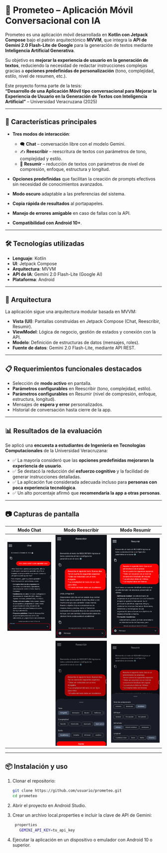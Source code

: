 # 📱 Prometeo – Aplicación Móvil Conversacional con IA  

Prometeo es una aplicación móvil desarrollada en **Kotlin con Jetpack Compose** bajo el patrón arquitectónico **MVVM**, que integra la **API de Gemini 2.0 Flash-Lite de Google** para la generación de textos mediante **Inteligencia Artificial Generativa**.  

Su objetivo es **mejorar la experiencia de usuario en la generación de textos**, reduciendo la necesidad de redactar instrucciones complejas gracias a **opciones predefinidas de personalización** (tono, complejidad, estilo, nivel de resumen, etc.).  

Este proyecto forma parte de la tesis:  
**“Desarrollo de una Aplicación Móvil tipo conversacional para Mejorar la Experiencia de Usuario en la Generación de Textos con Inteligencia Artificial”** – Universidad Veracruzana (2025)  

---

## 🚀 Características principales  

- **Tres modos de interacción**:  
  - 🗨️ **Chat** – conversación libre con el modelo Gemini.  
  - ✍️ **Reescribir** – reescritura de textos con parámetros de tono, complejidad y estilo.  
  - 📑 **Resumir** – reducción de textos con parámetros de nivel de compresión, enfoque, estructura y longitud.  

- **Opciones predefinidas** que facilitan la creación de prompts efectivos sin necesidad de conocimientos avanzados.  
- **Modo oscuro** adaptable a las preferencias del sistema.  
- **Copia rápida de resultados** al portapapeles.  
- **Manejo de errores amigable** en caso de fallas con la API.  
- **Compatibilidad con Android 10+**.  

---

## 🛠️ Tecnologías utilizadas  

- **Lenguaje**: Kotlin 
- **UI**: Jetpack Compose
- **Arquitectura**: MVVM
- **API de IA**: Gemini 2.0 Flash-Lite (Google AI)
- **Plataforma**: Android 

---

## 📐 Arquitectura  

La aplicación sigue una arquitectura modular basada en MVVM:  

- **Vista (UI)**: Pantallas construidas en Jetpack Compose (Chat, Reescribir, Resumir).  
- **ViewModel**: Lógica de negocio, gestión de estados y conexión con la API.  
- **Modelo**: Definición de estructuras de datos (mensajes, roles).  
- **Fuente de datos**: Gemini 2.0 Flash-Lite, mediante API REST.  

---

## 📋 Requerimientos funcionales destacados  

- Selección de **modo activo** en pantalla.  
- **Parámetros configurables** en Reescribir (tono, complejidad, estilo).  
- **Parámetros configurables** en Resumir (nivel de compresión, enfoque, estructura, longitud).  
- Mensajes de **espera y error** personalizados.  
- Historial de conversación hasta cierre de la app.  

---

## 📊 Resultados de la evaluación  

Se aplicó una **encuesta a estudiantes de Ingeniería en Tecnologías Computacionales** de la Universidad Veracruzana:  

- ✅ La mayoría consideró que las **opciones predefinidas mejoraron la experiencia de usuario**.  
- ✅ Se destacó la reducción del **esfuerzo cognitivo** y la facilidad de generar instrucciones detalladas.  
- ✅ La aplicación fue considerada adecuada incluso para **personas con poca experiencia tecnológica**.  
- ✅ Un alto porcentaje afirmó que **recomendaría la app a otras personas**.  

---

## 📷 Capturas de pantalla  

| Modo Chat | Modo Reescribir | Modo Resumir |
|-----------|----------------|--------------|
| ![Chat](/chat.png) | ![Reescribir](/reescribir.png) | ![Resumir](resumir.png) |
| | ![Reescribir](/opcionesReescribir.png) | ![Resumir](opcionesResumir.png) |

---

## 📦 Instalación y uso  

1. Clonar el repositorio:  
   ```bash
   git clone https://github.com/usuario/prometeo.git
   cd prometeo
2. Abrir el proyecto en Android Studio.

3. Crear un archivo local.properties e incluir la clave de API de Gemini:
   ```bash
    properties
      GEMINI_API_KEY=tu_api_key
4. Ejecutar la aplicación en un dispositivo o emulador con Android 10 o superior.
